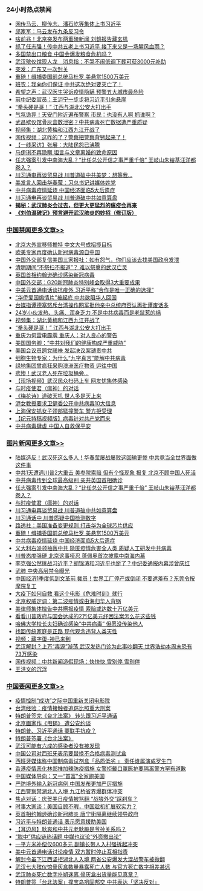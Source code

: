 <div class="catlist">
<h3>24小时热点禁闻</h3>
<ul>
<li><a href="https://github.com/fqnews/bnews/blob/master/cbnews/20200327/1301236.md">网传马云、柳传志、潘石屹等集体上书习近平</a></li>
<li><a href="https://github.com/fqnews/bnews/blob/master/bannedvideo/20200327/1301243.md">邱家军：马云发布九条反习令 </a></li>
<li><a href="https://github.com/fqnews/bnews/blob/master/cnnews/20200327/1301319.md">啥前兆！北京突发布两重磅新闻 刘鹤报告藏玄机</a></li>
<li><a href="https://github.com/fqnews/bnews/blob/master/cnnews/20200327/1301409.md">抓了任志强！传中共五老上书习近平 接下来又是一场腥风血雨？</a></li>
<li><a href="https://github.com/fqnews/bnews/blob/master/headline/20200327/1301131.md">多国禁出口粮食 中国会爆发粮食危机吗？</a></li>
<li><a href="https://github.com/fqnews/bnews/blob/master/headline/20200327/1301023.md">武汉殡仪馆现人龙　消息指：不哭不闹低调下葬可获3000元补助</a></li>
<li><a href="https://github.com/fqnews/bnews/blob/master/cnnews/20200327/1301431.md">突发：广东又一次封关</a></li>
<li><a href="https://github.com/fqnews/bnews/blob/master/topimagenews/20200327/1301135.md">重磅！缉捕委国前总统马杜罗 美悬赏1500万美元</a></li>
<li><a href="https://github.com/fqnews/bnews/blob/master/cbnews/20200327/1301363.md">班农：我向你们保证 中共这次绝对要灭亡了！</a></li>
<li><a href="https://github.com/fqnews/bnews/blob/master/cbnews/20200327/1301223.md">希望之声：武汉医生哭诉疫情隐瞒 预警五大城市最危险</a></li>
<li><a href="https://github.com/fqnews/bnews/blob/master/cbnews/20200327/1301301.md">前中纪委官员：王沪宁一步步将习近平引向悬崖</a></li>
<li><a href="https://github.com/fqnews/bnews/blob/master/cbnews/20200327/1301482.md">“拳头硬是哥！” 江西与湖北公安大打出手</a></li>
<li><a href="https://github.com/fqnews/bnews/blob/master/cbnews/20200327/1301382.md">气氛诡异！天安门附近遍布警察 市民：也没有人啊 抓谁啊？</a></li>
<li><a href="https://github.com/fqnews/bnews/blob/master/cbnews/20200327/1301278.md">武昌殡仪馆骨灰盒数泄密？中共病毒死亡数据遭严重质疑</a></li>
<li><a href="https://github.com/fqnews/bnews/blob/master/cbnews/20200327/1301471.md">视频集：湖北黄梅和江西九江开战了</a></li>
<li><a href="https://github.com/fqnews/bnews/blob/master/cbnews/20200327/1301381.md">网传视频：这咋的了？警察把警察背铐起来了！</a></li>
<li><a href="https://github.com/fqnews/bnews/blob/master/cbnews/20200327/1301096.md">【一线采访】张展：大陆民怨已沸腾</a></li>
<li><a href="https://github.com/fqnews/bnews/blob/master/yule/20200327/1301028.md">马伊琍不再隐瞒 坦言与文章离婚的致命原因</a></li>
<li><a href="https://github.com/fqnews/bnews/blob/master/topimagenews/20200327/1301574.md">任志强案引发中南海大乱？“比任总公开信之事严重千倍” 王岐山朱镕基汪洋都卷入？</a></li>
<li><a href="https://github.com/fqnews/bnews/blob/master/cbnews/20200327/1301364.md">川习通电再谈贸易战 川普道破中共美梦：想等我...</a></li>
<li><a href="https://github.com/fqnews/bnews/blob/master/cbnews/20200327/1301279.md">美发言人回击华春莹：习总书记讲媒体姓党</a></li>
<li><a href="https://github.com/fqnews/bnews/blob/master/topimagenews/20200327/1301103.md">中共病毒疫情延烧 中国经济面临5大后遗症</a></li>
<li><a href="https://github.com/fqnews/bnews/blob/master/topimagenews/20200327/1301377.md">川习通电再谈贸易战 川普道破中共如意算盘</a></li>
<li><b><a href="https://github.com/fqnews/bnews/blob/master/comments/20200211/1275071.md" target="_blank">揭秘：武汉肺炎会过去，但更大更猛烈的瘟疫会再来</a></b></li>
<li><b><a href="https://github.com/fqnews/bnews/blob/master/comments/20200207/1272816.md" target="_blank">《刘伯温碑记》预言避开武汉肺炎的妙招（修订版）</a></b></li>
</ul>
</div>

<div class="catlist">
<h3><a href="https://github.com/fqnews/bnews/blob/master/cbnews/" target="_blank">中国禁闻</a><span><a href="https://github.com/fqnews/bnews/blob/master/cbnews/" target="_blank" rel="nofollow">更多文章>></a></span></h3>
<ul>
<li><a href="https://github.com/fqnews/bnews/blob/master/cbnews/20200327/1301678.md" target="_blank">北京大外宣移师推特 中文大号成招揽目标</a></li>
<li><a href="https://github.com/fqnews/bnews/blob/master/cbnews/20200327/1301673.md" target="_blank">欧美专家再度确认新冠病毒源自中国</a></li>
<li><a href="https://github.com/fqnews/bnews/blob/master/cbnews/20200327/1301667.md" target="_blank">中国外交部复信美国三家报社：如有怨气，你们应该去找美国政府发泄</a></li>
<li><a href="https://github.com/fqnews/bnews/blob/master/cbnews/20200327/1301637.md" target="_blank">清明期间“不祭扫不报道”？ 难以祭奠的武汉亡灵</a></li>
<li><a href="https://github.com/fqnews/bnews/blob/master/cbnews/20200327/1301614.md" target="_blank">英国首相约翰逊确诊感染新冠病毒</a></li>
<li><a href="https://github.com/fqnews/bnews/blob/master/cbnews/20200327/1301610.md" target="_blank">中国外交部：G20新冠肺炎特别峰会取得3大重要成果</a></li>
<li><a href="https://github.com/fqnews/bnews/blob/master/cbnews/20200327/1301609.md" target="_blank">中美元首通电话谈抗疫外 习近平称“合作是唯一正确的选择”</a></li>
<li><a href="https://github.com/fqnews/bnews/blob/master/cbnews/20200327/1301525.md" target="_blank">“华侨爱国煽情片”被起底 中共欲阻华人回国</a></li>
<li><a href="https://github.com/fqnews/bnews/blob/master/cbnews/20200327/1301524.md" target="_blank">台媒指谭德塞怒斥台湾操作网军批他亲中总统府否认再批谭废话多</a></li>
<li><a href="https://github.com/fqnews/bnews/blob/master/cbnews/20200327/1301515.md" target="_blank">24岁小伙发热、头痛、浑身乏力 不是中共病毒而是老鼠惹的祸</a></li>
<li><a href="https://github.com/fqnews/bnews/blob/master/cbnews/20200327/1301471.md" target="_blank">视频集：湖北黄梅和江西九江开战了</a></li>
<li><a href="https://github.com/fqnews/bnews/blob/master/cbnews/20200327/1301482.md" target="_blank">“拳头硬是哥！” 江西与湖北公安大打出手</a></li>
<li><a href="https://github.com/fqnews/bnews/blob/master/cbnews/20200327/1301473.md" target="_blank">重庆为何雷电霹雳 重庆人：对人良心的警告</a></li>
<li><a href="https://github.com/fqnews/bnews/blob/master/cbnews/20200327/1301421.md" target="_blank">美国国务卿：“中共对我们的健康构成严重威胁”</a></li>
<li><a href="https://github.com/fqnews/bnews/blob/master/cbnews/20200327/1301422.md" target="_blank">美国会议员跨党联袂 发起决议案谴责中共</a></li>
<li><a href="https://github.com/fqnews/bnews/blob/master/cbnews/20200327/1301447.md" target="_blank">细胞生物专家：为什么“九字真言”能解中共病毒</a></li>
<li><a href="https://github.com/fqnews/bnews/blob/master/cbnews/20200327/1301438.md" target="_blank">绿地集团曾疯狂采购澳洲医疗物资 运往中国</a></li>
<li><a href="https://github.com/fqnews/bnews/blob/master/cbnews/20200327/1301437.md" target="_blank">悲惨！武汉老人死在垃圾桶旁…</a></li>
<li><a href="https://github.com/fqnews/bnews/blob/master/cbnews/20200327/1301430.md" target="_blank">【现场视频】武汉民众扫码上车 网友忧集体感染</a></li>
<li><a href="https://github.com/fqnews/bnews/blob/master/comments/20200327/1301424.md" target="_blank">与时疫使君（瘟神）的对话</a></li>
<li><a href="https://github.com/fqnews/bnews/blob/master/cbnews/20200327/1301405.md" target="_blank">《梅花诗》道破天机 世人多是天上来</a></li>
<li><a href="https://github.com/fqnews/bnews/blob/master/cbnews/20200327/1301411.md" target="_blank">沪女教授要求卫健委公开中共病毒10大信息</a></li>
<li><a href="https://github.com/fqnews/bnews/blob/master/cbnews/20200327/1301394.md" target="_blank">上海保安抓女子颈部猛撞警车 警方拒受理</a></li>
<li><a href="https://github.com/fqnews/bnews/blob/master/cbnews/20200327/1301390.md" target="_blank">【纪元特稿视频版】病毒针对共产党而来</a></li>
<li><a href="https://github.com/fqnews/bnews/blob/master/cbnews/20200327/1301385.md" target="_blank">中共病毒肆虐 中国人自救保平安</a></li>

</ul>
</div>
<div class="catlist">
<h3><a href="https://github.com/fqnews/bnews/blob/master/topimagenews/" target="_blank">图片新闻</a><span><a href="https://github.com/fqnews/bnews/blob/master/topimagenews/" target="_blank" rel="nofollow">更多文章>></a></span></h3>
<ul>
<li><a href="https://github.com/fqnews/bnews/blob/master/topimagenews/20200327/1301674.md" target="_blank">陆媒造反！武汉死这么多人！华春莹屡战屡败这回输更惨 中共竟当全世界面做这件事</a></li>
<li><a href="https://github.com/fqnews/bnews/blob/master/topimagenews/20200327/1301662.md" target="_blank">中共1天遭遇川普2大重击 美参院索赔 但有个怪现象 报复 北京不顾中国人死活</a></li>
<li><a href="https://github.com/fqnews/bnews/blob/master/topimagenews/20200327/1301579.md" target="_blank">中共病毒传到全球最高级别 亲共英国首相确诊</a></li>
<li><a href="https://github.com/fqnews/bnews/blob/master/topimagenews/20200327/1301574.md" target="_blank">任志强案引发中南海大乱？“比任总公开信之事严重千倍” 王岐山朱镕基汪洋都卷入？</a></li>
<li><a href="https://github.com/fqnews/bnews/blob/master/comments/20200327/1301424.md" target="_blank">与时疫使君（瘟神）的对话</a></li>
<li><a href="https://github.com/fqnews/bnews/blob/master/topimagenews/20200327/1301377.md" target="_blank">川习通电再谈贸易战 川普道破中共如意算盘</a></li>
<li><a href="https://github.com/fqnews/bnews/blob/master/topimagenews/20200327/1301370.md" target="_blank">川习通话中 川普质疑中国检测数字</a></li>
<li><a href="https://github.com/fqnews/bnews/blob/master/topimagenews/20200327/1301333.md" target="_blank">路透社：美国准备变更规则 打击华为全球芯片供应</a></li>
<li><a href="https://github.com/fqnews/bnews/blob/master/topimagenews/20200327/1301135.md" target="_blank">重磅！缉捕委国前总统马杜罗 美悬赏1500万美元</a></li>
<li><a href="https://github.com/fqnews/bnews/blob/master/topimagenews/20200327/1301103.md" target="_blank">中共病毒疫情延烧 中国经济面临5大后遗症</a></li>
<li><a href="https://github.com/fqnews/bnews/blob/master/topimagenews/20200327/1301090.md" target="_blank">义大利右派领袖轰中共 隐匿疫情危害全人类 质疑人工研发中共病毒</a></li>
<li><a href="https://github.com/fqnews/bnews/blob/master/topimagenews/20200326/1301004.md" target="_blank">川普态度强硬 北京这事哑忍 蓬佩奥首次披露中南海内幕</a></li>
<li><a href="https://github.com/fqnews/bnews/blob/master/topimagenews/20200326/1300950.md" target="_blank">李克强公然挑战习近平？胡锦涛和习近平也掰了？中纪委通报内幕涉曾庆红</a></li>
<li><a href="https://github.com/fqnews/bnews/blob/master/topimagenews/20200326/1300845.md" target="_blank">武肺 中央高层禁令曝光</a></li>
<li><a href="https://github.com/fqnews/bnews/blob/master/topimagenews/20200326/1300837.md" target="_blank">中国经济1季度低到文革前 裁员！世界工厂停产或倒闭 不要遮羞布？东莞令按摩院复工</a></li>
<li><a href="https://github.com/fqnews/bnews/blob/master/comments/20200326/1300394.md" target="_blank">大疫下如何自救 看这个电影《危难时刻》就行</a></li>
<li><a href="https://github.com/fqnews/bnews/blob/master/comments/20200326/1300617.md" target="_blank">北京权威定调：第二波疫情或由海归华人背锅</a></li>
<li><a href="https://github.com/fqnews/bnews/blob/master/comments/20200326/1300569.md" target="_blank">美律师集体控告中共瞒报疫情 索赔或达数十万亿美元</a></li>
<li><a href="https://github.com/fqnews/bnews/blob/master/comments/20200326/1300568.md" target="_blank">看看川普政府与国会达成的2万亿美元纾困法案怎么花这些钱</a></li>
<li><a href="https://github.com/fqnews/bnews/blob/master/comments/20200325/1300161.md" target="_blank">哈佛大学校长夫妇确诊感染“中共病毒” 但愿没传染他人</a></li>
<li><a href="https://github.com/fqnews/bnews/blob/master/comments/20200325/1300159.md" target="_blank">找回传统家庭是正路  现代观念违背人类天性</a></li>
<li><a href="https://github.com/fqnews/bnews/blob/master/comments/20200325/1299854.md" target="_blank">视频：藏字蛋-神已来到</a></li>
<li><a href="https://github.com/fqnews/bnews/blob/master/topimagenews/20200324/1299418.md" target="_blank">武汉解封？上万“毒源”游荡 武汉发热门诊为此事吵翻天 世界浩劫本周末恐有73万感染</a></li>
<li><a href="https://github.com/fqnews/bnews/blob/master/topimagenews/20200324/1299417.md" target="_blank">网传视频：中共新闻造假现场：快快快 雪别停 雪别停</a></li>
<li><a href="https://github.com/fqnews/bnews/blob/master/topimagenews/20200324/1299393.md" target="_blank">王洪文的沉浮</a></li>

</ul>
</div>
<div class="catlist">
<h3><a href="https://github.com/fqnews/bnews/blob/master/headline/" target="_blank">中国要闻</a><span><a href="https://github.com/fqnews/bnews/blob/master/headline/" target="_blank" rel="nofollow">更多文章>></a></span></h3>
<ul>
<li><a href="https://github.com/fqnews/bnews/blob/master/headline/20200327/1301688.md" target="_blank">疫情控制“成功”之际中国重新关闭电影院</a></li>
<li><a href="https://github.com/fqnews/bnews/blob/master/headline/20200327/1301687.md" target="_blank">台湾经验：疫情接触者追踪比照重大刑案</a></li>
<li><a href="https://github.com/fqnews/bnews/blob/master/headline/20200327/1301686.md" target="_blank">特朗普签完《台北法案》  转头跟习近平通话</a></li>
<li><a href="https://github.com/fqnews/bnews/blob/master/headline/20200327/1301685.md" target="_blank">北京画家作《甩锅》 遭公安约谈</a></li>
<li><a href="https://github.com/fqnews/bnews/blob/master/headline/20200327/1301684.md" target="_blank">特朗普、习近平通话 要联手抗疫？</a></li>
<li><a href="https://github.com/fqnews/bnews/blob/master/headline/20200327/1301683.md" target="_blank">特朗普签署《台北法案》</a></li>
<li><a href="https://github.com/fqnews/bnews/blob/master/headline/20200327/1301682.md" target="_blank">武汉可能有六成的感染者没有被发现</a></li>
<li><a href="https://github.com/fqnews/bnews/blob/master/headline/20200327/1301665.md" target="_blank">中国公司对西班牙表示要替换不合格病毒测试盒</a></li>
<li><a href="https://github.com/fqnews/bnews/blob/master/headline/20200327/1301647.md" target="_blank">西班牙媒体称中国制病毒试剂盒「品质低劣 」    责任谁属演成罗生门</a></li>
<li><a href="https://github.com/fqnews/bnews/blob/master/headline/20200327/1301646.md" target="_blank">香港疫情恶化林郑推加辣防疫措施      女警拒戴口罩医护要隔离警方罕有道歉</a></li>
<li><a href="https://github.com/fqnews/bnews/blob/master/headline/20200327/1301644.md" target="_blank">中国媒体导向：又一“首富”全家跑美国</a></li>
<li><a href="https://github.com/fqnews/bnews/blob/master/headline/20200327/1301643.md" target="_blank">严防境外输入新冠病例 中国发布更加严厉措施</a></li>
<li><a href="https://github.com/fqnews/bnews/blob/master/headline/20200327/1301641.md" target="_blank">江西警察禁湖北人入境 九江桥省界爆群体冲突</a></li>
<li><a href="https://github.com/fqnews/bnews/blob/master/headline/20200327/1301597.md" target="_blank">焦点对话：庆贺美日疫情被骂翻 “战狼外交”踩刹车？</a></li>
<li><a href="https://github.com/fqnews/bnews/blob/master/headline/20200327/1301596.md" target="_blank">时事大家谈：美国自顾不暇，中国趁机扩展软实力？</a></li>
<li><a href="https://github.com/fqnews/bnews/blob/master/headline/20200327/1301595.md" target="_blank">英首相约翰逊确诊新冠肺炎   唐宁街隔离继续领导政府</a></li>
<li><a href="https://github.com/fqnews/bnews/blob/master/headline/20200327/1301589.md" target="_blank">习近平与特朗普通话 表示愿意援助美国</a></li>
<li><a href="https://github.com/fqnews/bnews/blob/master/headline/20200327/1301581.md" target="_blank">【耳边风】耿爽和中共元老耿飈是爷孙关系吗？</a></li>
<li><a href="https://github.com/fqnews/bnews/blob/master/headline/20200327/1301571.md" target="_blank">“脱中”供应链热话题 中媒也议论“外资撤出论”</a></li>
<li><a href="https://github.com/fqnews/bnews/blob/master/headline/20200327/1301570.md" target="_blank">一平方米补偿仅600多元  副镇长带人入村强拆起冲突</a></li>
<li><a href="https://github.com/fqnews/bnews/blob/master/headline/20200327/1301569.md" target="_blank">美中元首通电话讨论疫情    双方暂时停止互相指责</a></li>
<li><a href="https://github.com/fqnews/bnews/blob/master/headline/20200327/1301568.md" target="_blank">解封令虽下江西坚拒湖北人入境    两省公安爆发大混战警车被掀翻</a></li>
<li><a href="https://github.com/fqnews/bnews/blob/master/headline/20200327/1301519.md" target="_blank">武汉七大殡仪馆骨灰盒数量暴露死亡人数   与官方死亡数字相差甚远</a></li>
<li><a href="https://github.com/fqnews/bnews/blob/master/headline/20200327/1301518.md" target="_blank">武汉肺炎死亡数字扑朔迷离    骨灰盒出货量能见真章？</a></li>
<li><a href="https://github.com/fqnews/bnews/blob/master/headline/20200327/1301483.md" target="_blank">特朗普签「台北法案」撑宝岛巩固邦交   中共表达「坚决反对」</a></li>

</ul>
</div>